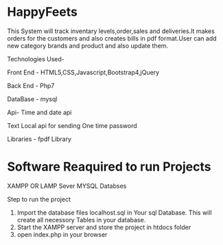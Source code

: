 # HappyFeets
This System will track inventary levels,order,sales and deliveries.It makes orders for the customers and also creates bills in pdf format.User can add new category brands and product and also update them.

Technologies Used-

Front End - HTML5,CSS,Javascript,Bootstrap4,jQuery

Back End -  Php7

DataBase - mysql

Api-
Time and date api 

Text Local api for sending One time password

Libraries - fpdf Library

# Software Reaquired to run Projects
XAMPP OR LAMP Sever
MYSQL Databses

Step to run the project
1) Import the database files  localhost.sql in Your sql Database. This will create all necessory Tables in your database.
2) Start the XAMPP server and store the project in  htdocs folder
3) open index.php in your browser


